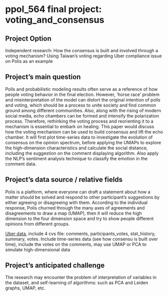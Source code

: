 # ppol_564 final project: voting_and_consensus

## Project Option 

Independent research: 
How the consensus is built and involved through a voting mechanism? Using Taiwan’s voting regarding Uber compliance issue on Polis as an example 

## Project’s main question 

Polls and probabilistic modeling results often serve as a reference of how people voting behavior in the final election. However, ‘horse race’ problem and misinterpretation of the model can distort the original intention of polls and voting, which should be a process to unite society and find common ground among different communities. Also, along with the rising of modern social media, echo chambers can be formed and intensify the polarization process. Therefore, rethinking the voting process and reorienting it to a mechanism is essential to embark on healing. This paper would discuss how the voting mechanism can be used to build consensus and lift the echo chamber.  It will first plot time-series data to investigate the evolution of consensus on the opinion spectrum, before applying the UMAPs to explore the high-dimension characteristics and calculate the social distance, including the suggestion on the comment displaying algorithm. Also apply the NLP’s sentiment analysis technique to classify the emotion in the comment data.

## Project’s data source / relative fields

Polis is a platform, where everyone can draft a statement about how a matter should be solved and respond to other participant’s suggestions by either agreeing or disagreeing with them. According to the individual response, Polis churned through the many axes of agreements and disagreements to draw a map (UMAP), then it will reduce the high dimension to the four dimension space and try to show people different opinions from different groups. 

[Uber data](https://github.com/compdemocracy/openData/tree/master/vtaiwan.uberx), include 4 cvs file: comments, participants_votes, stat_history, summary, votes. Include time-series data (see how consensu is built over time), include the votes on the comments, may use UMAP or PCA to simulate high-dimensional data


## Project’s anticipated challenge

The research may encounter the problem of interpretation of variables in the dataset, and self-learning of algorithms: such as PCA and Leiden graphs, UMAP, etc.

